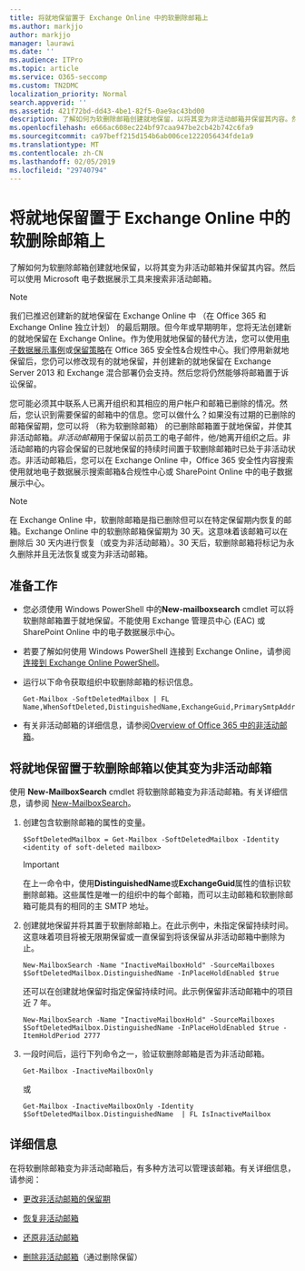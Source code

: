 ```yaml
---
title: 将就地保留置于 Exchange Online 中的软删除邮箱上
ms.author: markjjo
author: markjjo
manager: laurawi
ms.date: ''
ms.audience: ITPro
ms.topic: article
ms.service: O365-seccomp
ms.custom: TN2DMC
localization_priority: Normal
search.appverid: ''
ms.assetid: 421f72bd-dd43-4be1-82f5-0ae9ac43bd00
description: 了解如何为软删除邮箱创建就地保留，以将其变为非活动邮箱并保留其内容。然后可以使用 Microsoft 电子数据展示工具来搜索非活动邮箱。
ms.openlocfilehash: e666ac608ec224bf97caa947be2cb42b742c6fa9
ms.sourcegitcommit: ca97beff215d154b6ab006ce1222056434fde1a9
ms.translationtype: MT
ms.contentlocale: zh-CN
ms.lasthandoff: 02/05/2019
ms.locfileid: "29740794"
---
```

# <a name="put-an-in-place-hold-on-a-soft-deleted-mailbox-in-exchange-online"></a>将就地保留置于 Exchange Online 中的软删除邮箱上

了解如何为软删除邮箱创建就地保留，以将其变为非活动邮箱并保留其内容。然后可以使用 Microsoft 电子数据展示工具来搜索非活动邮箱。
  
> [!NOTE]
> 我们已推迟创建新的就地保留在 Exchange Online 中 （在 Office 365 和 Exchange Online 独立计划） 的最后期限。但今年或早期明年，您将无法创建新的就地保留在 Exchange Online。作为使用就地保留的替代方法，您可以使用[电子数据展示事例](https://go.microsoft.com/fwlink/?linkid=780738)或[保留策略](https://go.microsoft.com/fwlink/?linkid=827811)在 Office 365 安全性&amp;合规性中心。我们停用新就地保留后，您仍可以修改现有的就地保留，并创建新的就地保留在 Exchange Server 2013 和 Exchange 混合部署仍会支持。然后您将仍然能够将邮箱置于诉讼保留。 
  
您可能必须其中联系人已离开组织和其相应的用户帐户和邮箱已删除的情况。然后，您认识到需要保留的邮箱中的信息。您可以做什么？如果没有过期的已删除的邮箱保留期，您可以将 （称为软删除邮箱） 的已删除邮箱置于就地保留，并使其非活动邮箱。*非活动邮箱*用于保留以前员工的电子邮件，他/她离开组织之后。非活动邮箱的内容会保留的已就地保留的持续时间置于软删除邮箱时已处于非活动状态。非活动邮箱后，您可以在 Exchange Online 中，Office 365 安全性内容搜索使用就地电子数据展示搜索邮箱&amp;合规性中心或 SharePoint Online 中的电子数据展示中心。 
  
> [!NOTE]
> 在 Exchange Online 中，软删除邮箱是指已删除但可以在特定保留期内恢复的邮箱。Exchange Online 中的软删除邮箱保留期为 30 天。这意味着该邮箱可以在删除后 30 天内进行恢复（或变为非活动邮箱）。30 天后，软删除邮箱将标记为永久删除并且无法恢复或变为非活动邮箱。 
  
## <a name="before-you-begin"></a>准备工作

- 您必须使用 Windows PowerShell 中的**New-mailboxsearch** cmdlet 可以将软删除邮箱置于就地保留。不能使用 Exchange 管理员中心 (EAC) 或 SharePoint Online 中的电子数据展示中心。 
    
- 若要了解如何使用 Windows PowerShell 连接到 Exchange Online，请参阅[连接到 Exchange Online PowerShell](https://go.microsoft.com/fwlink/p/?linkid=396554)。
    
- 运行以下命令获取组织中软删除邮箱的标识信息。 
    
  ```
  Get-Mailbox -SoftDeletedMailbox | FL Name,WhenSoftDeleted,DistinguishedName,ExchangeGuid,PrimarySmtpAddress
  ```

- 有关非活动邮箱的详细信息，请参阅[Overview of Office 365 中的非活动邮箱](inactive-mailboxes-in-office-365.md)。
    
## <a name="put-an-in-place-hold-on-a-soft-deleted-mailbox-to-make-it-an-inactive-mailbox"></a>将就地保留置于软删除邮箱以使其变为非活动邮箱

使用 **New-MailboxSearch** cmdlet 将软删除邮箱变为非活动邮箱。有关详细信息，请参阅 [New-MailboxSearch](http://technet.microsoft.com/library/74303b47-bb49-407c-a43b-590356eae35c.aspx)。
  
1. 创建包含软删除邮箱的属性的变量。 
    
   ```
   $SoftDeletedMailbox = Get-Mailbox -SoftDeletedMailbox -Identity <identity of soft-deleted mailbox>
   ```

    > [!IMPORTANT]
    > 在上一命令中，使用**DistinguishedName**或**ExchangeGuid**属性的值标识软删除邮箱。这些属性是唯一的组织中的每个邮箱，而可以主动邮箱和软删除邮箱可能具有的相同的主 SMTP 地址。 
  
2. 创建就地保留并将其置于软删除邮箱上。在此示例中，未指定保留持续时间。这意味着项目将被无限期保留或一直保留到将该保留从非活动邮箱中删除为止。
    
   ```
   New-MailboxSearch -Name "InactiveMailboxHold" -SourceMailboxes $SoftDeletedMailbox.DistinguishedName -InPlaceHoldEnabled $true
    ```
   还可以在创建就地保留时指定保留持续时间。此示例保留非活动邮箱中的项目近 7 年。
    
   ```
   New-MailboxSearch -Name "InactiveMailboxHold" -SourceMailboxes $SoftDeletedMailbox.DistinguishedName -InPlaceHoldEnabled $true -ItemHoldPeriod 2777
   ```

3. 一段时间后，运行下列命令之一，验证软删除邮箱是否为非活动邮箱。
    
   ```
   Get-Mailbox -InactiveMailboxOnly
   ```

    或
    
   ```
   Get-Mailbox -InactiveMailboxOnly -Identity $SoftDeletedMailbox.DistinguishedName  | FL IsInactiveMailbox
   ```

## <a name="more-information"></a>详细信息

在将软删除邮箱变为非活动邮箱后，有多种方法可以管理该邮箱。有关详细信息，请参阅：
  
- [更改非活动邮箱的保留期](change-the-hold-duration-for-an-inactive-mailbox.md)
    
- [恢复非活动邮箱](recover-an-inactive-mailbox.md)
    
- [还原非活动邮箱](restore-an-inactive-mailbox.md)
    
- [删除非活动邮箱](delete-an-inactive-mailbox.md)（通过删除保留）
